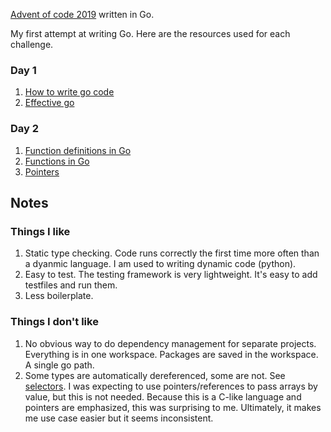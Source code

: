 [Advent of code 2019](adventofcode.com/2019) written in Go. 

My first attempt at writing Go. Here are the resources used for each challenge.

### Day 1
1. [How to write go code](https://golang.org/doc/code.html)
2. [Effective go](https://golang.org/doc/effective_go.html)

### Day 2
1. [Function definitions in Go](https://go101.org/article/function-declarations-and-calls.html)
2. [Functions in Go](https://go101.org/article/function.html)
3. [Pointers](https://www.golang-book.com/books/intro/8)

## Notes

### Things I like
1. Static type checking. Code runs correctly the first time more often than a dyanmic language. I am used to writing dynamic code (python).
2. Easy to test. The testing framework is very lightweight. It's easy to add testfiles and run them. 
3. Less boilerplate. 

### Things I don't like
1. No obvious way to do dependency management for separate projects. Everything is in one workspace. Packages are saved in the workspace. A single go path. 
2. Some types are automatically dereferenced, some are not. See [selectors](https://golang.org/ref/spec#Selectors). I was expecting to use pointers/references to pass arrays by value, but this is not needed. Because this is a C-like language and pointers are emphasized, this was surprising to me. Ultimately, it makes me use case easier but it seems inconsistent.
